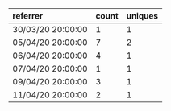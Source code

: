 | referrer          | count | uniques |
| :---------------- | :---- | :------ |
| 30/03/20 20:00:00 | 1     | 1       |
| 05/04/20 20:00:00 | 7     | 2       |
| 06/04/20 20:00:00 | 4     | 1       |
| 07/04/20 20:00:00 | 1     | 1       |
| 09/04/20 20:00:00 | 3     | 1       |
| 11/04/20 20:00:00 | 2     | 1       |